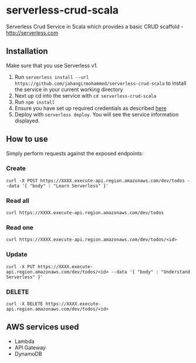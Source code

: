 # serverless-crud-scala
Serverless Crud Service in Scala which provides a basic CRUD scaffold - http://serverless.com

## Installation

Make sure that you use Serverless v1.

1. Run `serverless install --url https://github.com/jahangirmohammed/serverless-crud-scala` to install the service in your current working directory
2. Next up cd into the service with `cd serverless-crud-scala`
3. Run `npm install`
4. Ensure you have set up required credentials as described [here](https://github.com/serverless/serverless/blob/master/docs/providers/aws/guide/credentials.md)
5. Deploy with `serverless deploy`. You will see the service information displayed.

## How to use

Simply perform requests against the exposed endpoints:

### Create

```
curl -X POST https://XXXX.execute-api.region.amazonaws.com/dev/todos --data '{ "body" : "Learn Serverless" }'
```

### Read all


```
curl https://XXXX.execute-api.region.amazonaws.com/dev/todos
```

### Read one

```
curl https://XXXX.execute-api.region.amazonaws.com/dev/todos/<id>
```

### Update

```
curl -X PUT https://XXXX.execute-api.region.amazonaws.com/dev/todos/<id> --data '{ "body" : "Understand Serverless" }'
```

### DELETE

```
curl -X DELETE https://XXXX.execute-api.region.amazonaws.com/dev/todos/<id>
```

## AWS services used

- Lambda
- API Gateway
- DynamoDB
